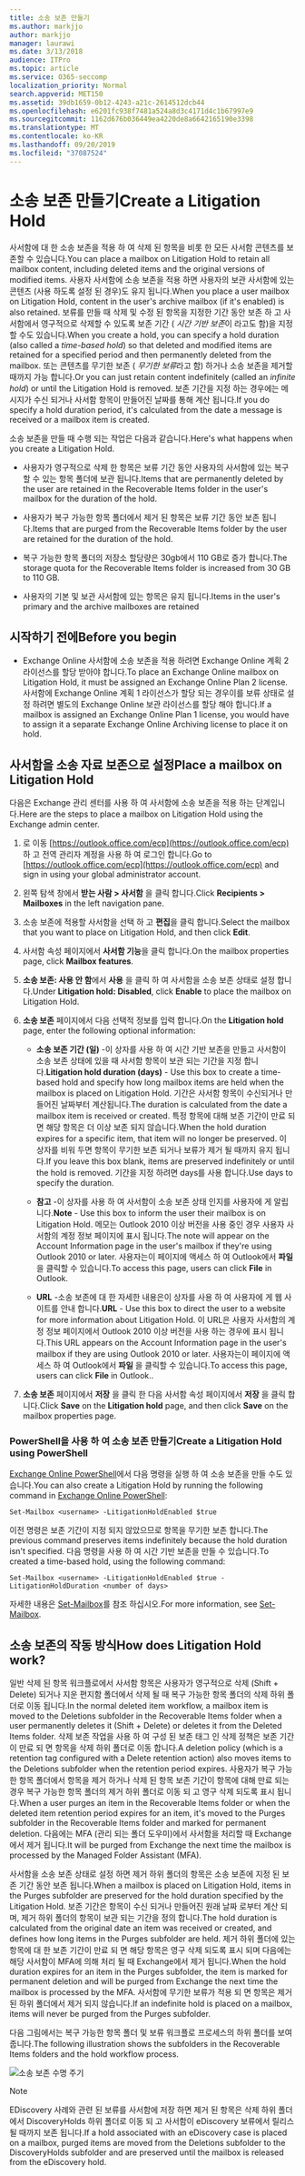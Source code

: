 ```yaml
---
title: 소송 보존 만들기
ms.author: markjjo
author: markjjo
manager: laurawi
ms.date: 3/13/2018
audience: ITPro
ms.topic: article
ms.service: O365-seccomp
localization_priority: Normal
search.appverid: MET150
ms.assetid: 39db1659-0b12-4243-a21c-2614512dcb44
ms.openlocfilehash: e6201fc938f7481a524a8d3c4171d4c1b67997e9
ms.sourcegitcommit: 1162d676b036449ea4220de8a6642165190e3398
ms.translationtype: MT
ms.contentlocale: ko-KR
ms.lasthandoff: 09/20/2019
ms.locfileid: "37087524"
---
```

# <a name="create-a-litigation-hold"></a><span data-ttu-id="d1029-102">소송 보존 만들기</span><span class="sxs-lookup"><span data-stu-id="d1029-102">Create a Litigation Hold</span></span>

<span data-ttu-id="d1029-103">사서함에 대 한 소송 보존을 적용 하 여 삭제 된 항목을 비롯 한 모든 사서함 콘텐츠를 보존할 수 있습니다.</span><span class="sxs-lookup"><span data-stu-id="d1029-103">You can place a mailbox on Litigation Hold to retain all mailbox content, including deleted items and the original versions of modified items.</span></span> <span data-ttu-id="d1029-104">사용자 사서함에 소송 보존을 적용 하면 사용자의 보관 사서함에 있는 콘텐츠 (사용 하도록 설정 된 경우)도 유지 됩니다.</span><span class="sxs-lookup"><span data-stu-id="d1029-104">When you place a user mailbox on Litigation Hold, content in the user's archive mailbox (if it's enabled) is also retained.</span></span> <span data-ttu-id="d1029-105">보류를 만들 때 삭제 및 수정 된 항목을 지정한 기간 동안 보존 하 고 사서함에서 영구적으로 삭제할 수 있도록 보존 기간 ( *시간 기반 보존*이 라고도 함)을 지정할 수도 있습니다.</span><span class="sxs-lookup"><span data-stu-id="d1029-105">When you create a hold, you can specify a hold duration (also called a *time-based hold*) so that deleted and modified items are retained for a specified period and then permanently deleted from the mailbox.</span></span> <span data-ttu-id="d1029-106">또는 콘텐츠를 무기한 보존 ( *무기한 보류*라고 함) 하거나 소송 보존을 제거할 때까지 가능 합니다.</span><span class="sxs-lookup"><span data-stu-id="d1029-106">Or you can just retain content indefinitely (called an *infinite hold*) or until the Litigation Hold is removed.</span></span> <span data-ttu-id="d1029-107">보존 기간을 지정 하는 경우에는 메시지가 수신 되거나 사서함 항목이 만들어진 날짜를 통해 계산 됩니다.</span><span class="sxs-lookup"><span data-stu-id="d1029-107">If you do specify a hold duration period, it's calculated from the date a message is received or a mailbox item is created.</span></span> 
  
<span data-ttu-id="d1029-108">소송 보존을 만들 때 수행 되는 작업은 다음과 같습니다.</span><span class="sxs-lookup"><span data-stu-id="d1029-108">Here's what happens when you create a Litigation Hold.</span></span>
  
- <span data-ttu-id="d1029-109">사용자가 영구적으로 삭제 한 항목은 보류 기간 동안 사용자의 사서함에 있는 복구할 수 있는 항목 폴더에 보관 됩니다.</span><span class="sxs-lookup"><span data-stu-id="d1029-109">Items that are permanently deleted by the user are retained in the Recoverable Items folder in the user's mailbox for the duration of the hold.</span></span>
    
- <span data-ttu-id="d1029-110">사용자가 복구 가능한 항목 폴더에서 제거 된 항목은 보류 기간 동안 보존 됩니다.</span><span class="sxs-lookup"><span data-stu-id="d1029-110">Items that are purged from the Recoverable Items folder by the user are retained for the duration of the hold.</span></span>
    
- <span data-ttu-id="d1029-111">복구 가능한 항목 폴더의 저장소 할당량은 30gb에서 110 GB로 증가 합니다.</span><span class="sxs-lookup"><span data-stu-id="d1029-111">The storage quota for the Recoverable Items folder is increased from 30 GB to 110 GB.</span></span>
    
- <span data-ttu-id="d1029-112">사용자의 기본 및 보관 사서함에 있는 항목은 유지 됩니다.</span><span class="sxs-lookup"><span data-stu-id="d1029-112">Items in the user's primary and the archive mailboxes are retained</span></span>
    
## <a name="before-you-begin"></a><span data-ttu-id="d1029-113">시작하기 전에</span><span class="sxs-lookup"><span data-stu-id="d1029-113">Before you begin</span></span>

- <span data-ttu-id="d1029-114">Exchange Online 사서함에 소송 보존을 적용 하려면 Exchange Online 계획 2 라이선스를 할당 받아야 합니다.</span><span class="sxs-lookup"><span data-stu-id="d1029-114">To place an Exchange Online mailbox on Litigation Hold, it must be assigned an Exchange Online Plan 2 license.</span></span> <span data-ttu-id="d1029-115">사서함에 Exchange Online 계획 1 라이선스가 할당 되는 경우이를 보류 상태로 설정 하려면 별도의 Exchange Online 보관 라이선스를 할당 해야 합니다.</span><span class="sxs-lookup"><span data-stu-id="d1029-115">If a mailbox is assigned an Exchange Online Plan 1 license, you would have to assign it a separate Exchange Online Archiving license to place it on hold.</span></span>
    

## <a name="place-a-mailbox-on-litigation-hold"></a><span data-ttu-id="d1029-116">사서함을 소송 자료 보존으로 설정</span><span class="sxs-lookup"><span data-stu-id="d1029-116">Place a mailbox on Litigation Hold</span></span>

<span data-ttu-id="d1029-117">다음은 Exchange 관리 센터를 사용 하 여 사서함에 소송 보존을 적용 하는 단계입니다.</span><span class="sxs-lookup"><span data-stu-id="d1029-117">Here are the steps to place a mailbox on Litigation Hold using the Exchange admin center.</span></span>

1. <span data-ttu-id="d1029-118">로 이동 [https://outlook.office.com/ecp](https://outlook.office.com/ecp) 하 고 전역 관리자 계정을 사용 하 여 로그인 합니다.</span><span class="sxs-lookup"><span data-stu-id="d1029-118">Go to [https://outlook.office.com/ecp](https://outlook.office.com/ecp) and sign in using your global administrator account.</span></span>

2. <span data-ttu-id="d1029-119">왼쪽 탐색 창에서 **받는 사람 > 사서함** 을 클릭 합니다.</span><span class="sxs-lookup"><span data-stu-id="d1029-119">Click **Recipients > Mailboxes** in the left navigation pane.</span></span>

3. <span data-ttu-id="d1029-120">소송 보존에 적용할 사서함을 선택 하 고 **편집**을 클릭 합니다.</span><span class="sxs-lookup"><span data-stu-id="d1029-120">Select the mailbox that you want to place on Litigation Hold, and then click **Edit**.</span></span>

4. <span data-ttu-id="d1029-121">사서함 속성 페이지에서 **사서함 기능**을 클릭 합니다.</span><span class="sxs-lookup"><span data-stu-id="d1029-121">On the mailbox properties page, click **Mailbox features**.</span></span>
    
5. <span data-ttu-id="d1029-122">**소송 보존: 사용 안 함**에서 **사용** 을 클릭 하 여 사서함을 소송 보존 상태로 설정 합니다.</span><span class="sxs-lookup"><span data-stu-id="d1029-122">Under **Litigation hold: Disabled**, click **Enable** to place the mailbox on Litigation Hold.</span></span>
    
6. <span data-ttu-id="d1029-123">**소송 보존** 페이지에서 다음 선택적 정보를 입력 합니다.</span><span class="sxs-lookup"><span data-stu-id="d1029-123">On the **Litigation hold** page, enter the following optional information:</span></span> 
    
    - <span data-ttu-id="d1029-124">**소송 보존 기간 (일)** -이 상자를 사용 하 여 시간 기반 보존을 만들고 사서함이 소송 보존 상태에 있을 때 사서함 항목이 보관 되는 기간을 지정 합니다.</span><span class="sxs-lookup"><span data-stu-id="d1029-124">**Litigation hold duration (days)** - Use this box to create a time-based hold and specify how long mailbox items are held when the mailbox is placed on Litigation Hold.</span></span> <span data-ttu-id="d1029-125">기간은 사서함 항목이 수신되거나 만들어진 날짜부터 계산됩니다.</span><span class="sxs-lookup"><span data-stu-id="d1029-125">The duration is calculated from the date a mailbox item is received or created.</span></span> <span data-ttu-id="d1029-126">특정 항목에 대해 보존 기간이 만료 되 면 해당 항목은 더 이상 보존 되지 않습니다.</span><span class="sxs-lookup"><span data-stu-id="d1029-126">When the hold duration expires for a specific item, that item will no longer be preserved.</span></span> <span data-ttu-id="d1029-127">이 상자를 비워 두면 항목이 무기한 보존 되거나 보류가 제거 될 때까지 유지 됩니다.</span><span class="sxs-lookup"><span data-stu-id="d1029-127">If you leave this box blank, items are preserved indefinitely or until the hold is removed.</span></span> <span data-ttu-id="d1029-128">기간을 지정 하려면 days를 사용 합니다.</span><span class="sxs-lookup"><span data-stu-id="d1029-128">Use days to specify the duration.</span></span>
    
    - <span data-ttu-id="d1029-129">**참고** -이 상자를 사용 하 여 사서함이 소송 보존 상태 인지를 사용자에 게 알립니다.</span><span class="sxs-lookup"><span data-stu-id="d1029-129">**Note** - Use this box to inform the user their mailbox is on Litigation Hold.</span></span> <span data-ttu-id="d1029-130">메모는 Outlook 2010 이상 버전을 사용 중인 경우 사용자 사서함의 계정 정보 페이지에 표시 됩니다.</span><span class="sxs-lookup"><span data-stu-id="d1029-130">The note will appear on the Account Information page in the user's mailbox if they're using Outlook 2010 or later.</span></span> <span data-ttu-id="d1029-131">사용자는이 페이지에 액세스 하 여 Outlook에서 **파일** 을 클릭할 수 있습니다.</span><span class="sxs-lookup"><span data-stu-id="d1029-131">To access this page, users can click **File** in Outlook.</span></span>
    
    - <span data-ttu-id="d1029-132">**URL** -소송 보존에 대 한 자세한 내용은이 상자를 사용 하 여 사용자에 게 웹 사이트를 안내 합니다.</span><span class="sxs-lookup"><span data-stu-id="d1029-132">**URL** - Use this box to direct the user to a website for more information about Litigation Hold.</span></span> <span data-ttu-id="d1029-133">이 URL은 사용자 사서함의 계정 정보 페이지에서 Outlook 2010 이상 버전을 사용 하는 경우에 표시 됩니다.</span><span class="sxs-lookup"><span data-stu-id="d1029-133">This URL appears on the Account Information page in the user's mailbox if they are using Outlook 2010 or later.</span></span> <span data-ttu-id="d1029-134">사용자는이 페이지에 액세스 하 여 Outlook에서 **파일** 을 클릭할 수 있습니다.</span><span class="sxs-lookup"><span data-stu-id="d1029-134">To access this page, users can click **File** in Outlook..</span></span>

7. <span data-ttu-id="d1029-135">**소송 보존** 페이지에서 **저장** 을 클릭 한 다음 사서함 속성 페이지에서 **저장** 을 클릭 합니다.</span><span class="sxs-lookup"><span data-stu-id="d1029-135">Click **Save** on the **Litigation hold** page, and then click **Save** on the mailbox properties page.</span></span>

### <a name="create-a-litigation-hold-using-powershell"></a><span data-ttu-id="d1029-136">PowerShell을 사용 하 여 소송 보존 만들기</span><span class="sxs-lookup"><span data-stu-id="d1029-136">Create a Litigation Hold using PowerShell</span></span>

<span data-ttu-id="d1029-137">[Exchange Online PowerShell](https://docs.microsoft.com/powershell/exchange/exchange-online/connect-to-exchange-online-powershell/connect-to-exchange-online-powershell)에서 다음 명령을 실행 하 여 소송 보존을 만들 수도 있습니다.</span><span class="sxs-lookup"><span data-stu-id="d1029-137">You can also create a Litigation Hold by running the following command in [Exchange Online PowerShell](https://docs.microsoft.com/powershell/exchange/exchange-online/connect-to-exchange-online-powershell/connect-to-exchange-online-powershell):</span></span>

```
Set-Mailbox <username> -LitigationHoldEnabled $true
```

<span data-ttu-id="d1029-138">이전 명령은 보존 기간이 지정 되지 않았으므로 항목을 무기한 보존 합니다.</span><span class="sxs-lookup"><span data-stu-id="d1029-138">The previous command preserves items indefinitely because the hold duration isn't specified.</span></span> <span data-ttu-id="d1029-139">다음 명령을 사용 하 여 시간 기반 보존을 만들 수 있습니다.</span><span class="sxs-lookup"><span data-stu-id="d1029-139">To created a time-based hold, using the following command:</span></span>

```
Set-Mailbox <username> -LitigationHoldEnabled $true -LitigationHoldDuration <number of days>
```

<span data-ttu-id="d1029-140">자세한 내용은 [Set-Mailbox](https://docs.microsoft.com/en-us/powershell/module/exchange/mailboxes/set-mailbox)를 참조 하십시오.</span><span class="sxs-lookup"><span data-stu-id="d1029-140">For more information, see [Set-Mailbox](https://docs.microsoft.com/en-us/powershell/module/exchange/mailboxes/set-mailbox).</span></span>

## <a name="how-does-litigation-hold-work"></a><span data-ttu-id="d1029-141">소송 보존의 작동 방식</span><span class="sxs-lookup"><span data-stu-id="d1029-141">How does Litigation Hold work?</span></span>

<span data-ttu-id="d1029-142">일반 삭제 된 항목 워크플로에서 사서함 항목은 사용자가 영구적으로 삭제 (Shift + Delete) 되거나 지운 편지함 폴더에서 삭제 될 때 복구 가능한 항목 폴더의 삭제 하위 폴더로 이동 됩니다.</span><span class="sxs-lookup"><span data-stu-id="d1029-142">In the normal deleted item workflow, a mailbox item is moved to the Deletions subfolder in the Recoverable Items folder when a user permanently deletes it (Shift + Delete) or deletes it from the Deleted Items folder.</span></span> <span data-ttu-id="d1029-143">삭제 보존 작업을 사용 하 여 구성 된 보존 태그 인 삭제 정책은 보존 기간이 만료 되 면 항목을 삭제 하위 폴더로 이동 합니다.</span><span class="sxs-lookup"><span data-stu-id="d1029-143">A deletion policy (which is a retention tag configured with a Delete retention action) also moves items to the Deletions subfolder when the retention period expires.</span></span> <span data-ttu-id="d1029-144">사용자가 복구 가능한 항목 폴더에서 항목을 제거 하거나 삭제 된 항목 보존 기간이 항목에 대해 만료 되는 경우 복구 가능한 항목 폴더의 제거 하위 폴더로 이동 되 고 영구 삭제 되도록 표시 됩니다.</span><span class="sxs-lookup"><span data-stu-id="d1029-144">When a user purges an item in the Recoverable Items folder or when the deleted item retention period expires for an item, it's moved to the Purges subfolder in the Recoverable Items folder and marked for permanent deletion.</span></span> <span data-ttu-id="d1029-145">다음에는 MFA (관리 되는 폴더 도우미)에서 사서함을 처리할 때 Exchange에서 제거 됩니다.</span><span class="sxs-lookup"><span data-stu-id="d1029-145">It will be purged from Exchange the next time the mailbox is processed by the Managed Folder Assistant (MFA).</span></span>

<span data-ttu-id="d1029-146">사서함을 소송 보존 상태로 설정 하면 제거 하위 폴더의 항목은 소송 보존에 지정 된 보존 기간 동안 보존 됩니다.</span><span class="sxs-lookup"><span data-stu-id="d1029-146">When a mailbox is placed on Litigation Hold, items in the Purges subfolder are preserved for the hold duration specified by the Litigation Hold.</span></span> <span data-ttu-id="d1029-147">보존 기간은 항목이 수신 되거나 만들어진 원래 날짜 로부터 계산 되며, 제거 하위 폴더의 항목이 보관 되는 기간을 정의 합니다.</span><span class="sxs-lookup"><span data-stu-id="d1029-147">The hold duration is calculated from the original date an item was received or created, and defines how long items in the Purges subfolder are held.</span></span> <span data-ttu-id="d1029-148">제거 하위 폴더에 있는 항목에 대 한 보존 기간이 만료 되 면 해당 항목은 영구 삭제 되도록 표시 되며 다음에는 해당 사서함이 MFA에 의해 처리 될 때 Exchange에서 제거 됩니다.</span><span class="sxs-lookup"><span data-stu-id="d1029-148">When the hold duration expires for an item in the Purges subfolder, the item is marked for permanent deletion and will be purged from Exchange the next time the mailbox is processed by the MFA.</span></span> <span data-ttu-id="d1029-149">사서함에 무기한 보류가 적용 되 면 항목은 제거 된 하위 폴더에서 제거 되지 않습니다.</span><span class="sxs-lookup"><span data-stu-id="d1029-149">If an indefinite hold is placed on a mailbox, items will never be purged from the Purges subfolder.</span></span>

<span data-ttu-id="d1029-150">다음 그림에서는 복구 가능한 항목 폴더 및 보류 워크플로 프로세스의 하위 폴더를 보여 줍니다.</span><span class="sxs-lookup"><span data-stu-id="d1029-150">The following illustration shows the subfolders in the Recoverable Items folders and the hold workflow process.</span></span>

![소송 보존 수명 주기](media/LitigationHoldLifeCycle.png)

> [!NOTE]
> <span data-ttu-id="d1029-152">EDiscovery 사례와 관련 된 보류를 사서함에 저장 하면 제거 된 항목은 삭제 하위 폴더에서 DiscoveryHolds 하위 폴더로 이동 되 고 사서함이 eDiscovery 보류에서 릴리스될 때까지 보존 됩니다.</span><span class="sxs-lookup"><span data-stu-id="d1029-152">If a hold associated with an eDiscovery case is placed on a mailbox, purged items are moved from the Deletions subfolder to the DiscoveryHolds subfolder and are preserved until the mailbox is released from the eDiscovery hold.</span></span>
  